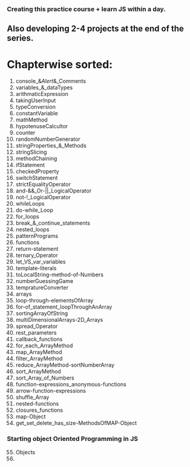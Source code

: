### Creating this practice course + learn JS within a day.

## Also developing 2-4 projects at the end of the series.

# Chapterwise sorted:
   1. console_&_Alert_&_Comments
   2. variables_&_dataTypes
   3. arithmaticExpression
   4. takingUserInput
   5. typeConversion
   6. constantVariable
   7. mathMethod
   8. hypotenuseCalcultor
   9. counter
   10. randomNumberGenerator
   11. stringProperties_&_Methods
   12. stringSlicing
   13. methodChaining
   14. ifStatement
   15. checkedProperty
   16. switchStatement
   17. strictEqualityOperator
   18. and-&&_Or-||_LogicalOperator
   19. not-!_LogicalOperator
   20. whileLoops
   21. do-while_Loop
   22. for_loops
   23. break_&_continue_statements
   24. nested_loops
   25. patternPrograms
   26. functions
   27. return-statement
   28. ternary_Operator
   29. let_VS_var_variables
   30. template-literals
   31. toLocalString-method-of-Numbers
   32. numberGuessingGame
   33. tempratureConverter
   34. arrays
   35. loop-through-elementsOfArray
   36. for-of_statement_loopThroughAnArray
   37. sortingArrayOfString
   38. multiDimensionalArrays-2D_Arrays
   39. spread_Operator
   40. rest_parameters
   41. callback_functions
   42. for_each_ArrayMethod
   43. map_ArrayMethod
   44. filter_ArrayMethod
   45. reduce_ArrayMethod-sortNumberArray
   46. sort_ArrayMethod
   47. sort_Array_of_Numbers
   48. function-expressions_anonymous-functions
   49. arrow-function-expressions
   50. shuffle_Array
   51. nested-functions
   52. closures_functions
   53. map-Object
   54. get_set_delete_has_size-MethodsOfMAP-Object
   
   ### Starting object Oriented Programming in JS

   55. Objects
   56. 
